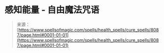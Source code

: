 <!--yml

category: 未分类

date: 2024-06-12 18:43:19

-->

# 感知能量 - 自由魔法咒语

> 来源：[https://www.spellsofmagic.com/spells/health_spells/cure_spells/8087/page.html#0001-01-01](https://www.spellsofmagic.com/spells/health_spells/cure_spells/8087/page.html#0001-01-01)
